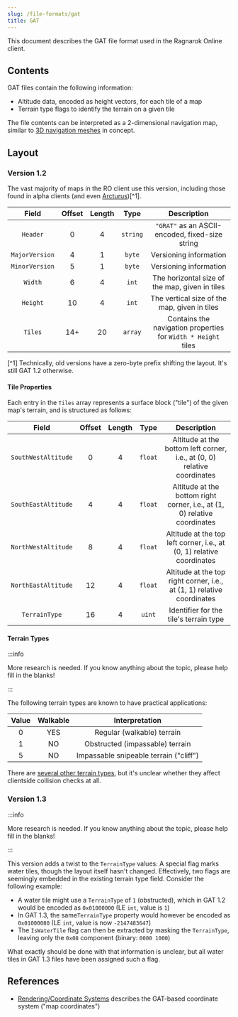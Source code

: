 ```yaml
---
slug: /file-formats/gat
title: GAT
---
```


This document describes the GAT file format used in the Ragnarok Online client.

## Contents

GAT files contain the following information:

- Altitude data, encoded as height vectors, for each tile of a map
- Terrain type flags to identify the terrain on a given tile

The file contents can be interpreted as a 2-dimensional navigation map, similar to [3D navigation meshes](https://en.wikipedia.org/wiki/Navigation_mesh) in concept.

## Layout

### Version 1.2

The vast majority of maps in the RO client use this version, including those found in alpha clients (and even [Arcturus](/arcturus))[^1].

|     Field      | Offset | Length |   Type   |                          Description                          |
| :------------: | :----: | :----: | :------: | :-----------------------------------------------------------: |
|    `Header`    |   0    |   4    | `string` |        `"GRAT"` as an ASCII-encoded, fixed-size string        |
| `MajorVersion` |   4    |   1    |  `byte`  |                    Versioning information                     |
| `MinorVersion` |   5    |   1    |  `byte`  |                    Versioning information                     |
|    `Width`     |   6    |   4    |  `int`   |        The horizontal size of the map, given in tiles         |
|    `Height`    |   10   |   4    |  `int`   |         The vertical size of the map, given in tiles          |
|    `Tiles`     |  14+   |   20   | `array`  | Contains the navigation properties for `Width * Height` tiles |

[^1] Technically, old versions have a zero-byte prefix shifting the layout. It's still GAT 1.2 otherwise.

#### Tile Properties

Each entry in the `Tiles` array represents a surface block ("tile") of the given map's terrain, and is structured as follows:

|        Field        | Offset | Length |  Type   |                                Description                                |
| :-----------------: | :----: | :----: | :-----: | :-----------------------------------------------------------------------: |
| `SouthWestAltitude` |   0    |   4    | `float` | Altitude at the bottom left corner, i.e., at (0, 0) relative coordinates  |
| `SouthEastAltitude` |   4    |   4    | `float` | Altitude at the bottom right corner, i.e., at (1, 0) relative coordinates |
| `NorthWestAltitude` |   8    |   4    | `float` |   Altitude at the top left corner, i.e., at (0, 1) relative coordinates   |
| `NorthEastAltitude` |   12   |   4    | `float` |  Altitude at the top right corner, i.e., at (1, 1) relative coordinates   |
|    `TerrainType`    |   16   |   4    | `uint`  |                  Identifier for the tile's terrain type                   |

#### Terrain Types

:::info

More research is needed. If you know anything about the topic, please help fill in the blanks!

:::

The following terrain types are known to have practical applications:

| Value | Walkable |             Interpretation             |
| :---: | :------: | :------------------------------------: |
|   0   |   YES    |       Regular (walkable) terrain       |
|   1   |    NO    |    Obstructed (impassable) terrain     |
|   5   |    NO    | Impassable snipeable terrain ("cliff") |

There are [several other terrain types](https://openkore.com/wiki/Field_file_format), but it's unclear whether they affect clientside collision checks at all.

### Version 1.3

:::info

More research is needed. If you know anything about the topic, please help fill in the blanks!

:::

This version adds a twist to the `TerrainType` values: A special flag marks water tiles, though the layout itself hasn't changed. Effectively, two flags are seemingly embedded in the existing terrain type field. Consider the following example:

- A water tile might use a `TerrainType` of `1` (obstructed), which in GAT 1.2 would be encoded as `0x01000000` (LE `int`, value is `1`)
- In GAT 1.3, the same`TerrainType` property would however be encoded as `0x01000080` (LE `int`, value is now `-2147483647`)
- The `IsWaterTile` flag can then be extracted by masking the `TerrainType`, leaving only the `0x08` component (binary: `0000 1000`)

What exactly should be done with that information is unclear, but all water tiles in GAT 1.3 files have been assigned such a flag.

## References

- [Rendering/Coordinate Systems](/rendering/coordinate-systems) describes the GAT-based coordinate system ("map coordinates")
